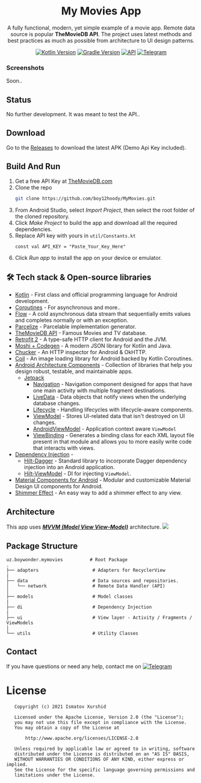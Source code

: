 <h1 align="center">My Movies App</h1>
<p align="center">
A fully functional, modern, yet simple example of a movie app. 
Remote data source is popular <b>TheMovieDB API</b>.
The project uses latest methods and best practices as much as possible from architecture to UI design patterns.
</p>

<p align="center">
  <a href="https://kotlinlang.org/docs/releases.html#release-details"><img alt="Kotlin Version" src="https://img.shields.io/badge/Kotlin-1.5.+-green.svg?style=flat&logo=kotlin"/></a>
  <a href="https://developer.android.com/studio/releases/gradle-plugin#7-0-1"><img alt="Gradle Version" src="https://img.shields.io/badge/Gradle-7.0.1-yellowgreen.svg?style=flat&logo=gradle"/></a>
  <a href="https://android-arsenal.com/api?level=24"><img alt="API" src="https://img.shields.io/badge/API-24%2B-brightgreen.svg?style=flat"/></a>
  <a href="https://t.me/boywonder"><img alt="Telegram" src="https://img.shields.io/badge/Telegram-@BoyWonder-blue.svg?style=flat&logo=telegram"/></a>
</p>

### Screenshots
Soon..

## Status
No further development. It was meant to test the API..

## Download
Go to the [Releases](https://github.com/boy12hoody/MyMovies/releases) to download the latest APK (Demo Api Key included).

## Build And Run

1. Get a free API Key at [TheMovieDB.com](https://developers.themoviedb.org)
2. Clone the repo
   ```sh
   git clone https://github.com/boy12hoody/MyMovies.git
   ```
3. From Android Studio, select *Import Project*, then select the root folder of the cloned repository.
4. Click *Make Project* to build the app and download all the required dependencies.
5. Replace API key with yours in `util/Constants.kt`
   ```JS
   const val API_KEY = "Paste_Your_Key_Here"
   ```
6. Click *Run app* to install the app on your device or emulator.


## 🛠 Tech stack & Open-source libraries
- [Kotlin](https://kotlinlang.org/) - First class and official programming language for Android development.
- [Coroutines](https://kotlinlang.org/docs/reference/coroutines-overview.html) - For asynchronous and more..
- [Flow](https://kotlin.github.io/kotlinx.coroutines/kotlinx-coroutines-core/kotlinx.coroutines.flow/-flow/) - A cold asynchronous data stream that sequentially emits values and completes normally or with an exception.
- [Parcelize](https://developer.android.com/kotlin/parcelize) - Parcelable implementation generator.
- [TheMovieDB API](https://developers.themoviedb.org) - Famous Movies and TV database.
- [Retrofit 2](https://github.com/square/retrofit) - A type-safe HTTP client for Android and the JVM.
- [Moshi + Codegen](https://github.com/square/moshi) - A modern JSON library for Kotlin and Java.
- [Chucker](https://github.com/ChuckerTeam/chucker) - An HTTP inspector for Android & OkHTTP.
- [Coil](https://github.com/coil-kt/coil) - An image loading library for Android backed by Kotlin Coroutines.
- [Android Architecture Components](https://developer.android.com/topic/libraries/architecture) - Collection of libraries that help you design robust, testable, and maintainable apps.
    - [Jetpack](https://developer.android.com/jetpack) 
        - [Navigation](https://developer.android.com/guide/navigation) - Navigation component designed for apps that have one main activity with multiple fragment destinations.
        - [LiveData](https://developer.android.com/topic/libraries/architecture/livedata) - Data objects that notify views when the underlying database changes.
        - [Lifecycle](https://developer.android.com/topic/libraries/architecture/lifecycle) - Handling lifecycles with lifecycle-aware components.
        - [ViewModel](https://developer.android.com/topic/libraries/architecture/viewmodel) - Stores UI-related data that isn't destroyed on UI changes.
        - [AndroidViewModel](https://developer.android.com/reference/kotlin/androidx/lifecycle/AndroidViewModel) - Application context aware `ViewModel`
        - [ViewBinding](https://developer.android.com/topic/libraries/view-binding) - Generates a binding class for each XML layout file present in that module and allows you to more easily write code that interacts with views.
- [Dependency Injection](https://developer.android.com/training/dependency-injection) -
    - [Hilt-Dagger](https://dagger.dev/hilt/) - Standard library to incorporate Dagger dependency injection into an Android application.
    - [Hilt-ViewModel](https://developer.android.com/training/dependency-injection/hilt-jetpack) - DI for injecting `ViewModel`.
- [Material Components for Android](https://material.io/develop/android/docs/getting-started/) - Modular and customizable Material Design UI components for Android.
- [Shimmer Effect](https://facebook.github.io/shimmer-android/) - An easy way to add a shimmer effect to any view.

## Architecture
This app uses [***MVVM (Model View View-Model)***](https://developer.android.com/jetpack/docs/guide#recommended-app-arch) architecture.
![](https://user-images.githubusercontent.com/70273198/128603663-0c51a103-296e-433f-9da0-6a013b82a969.png)

## Package Structure

    uz.boywonder.mymovies          # Root Package
    .
    ├── adapters                    # Adapters for RecyclerView
    |
    ├── data                        # Data sources and repositories.
    │   └── network                 # Remote Data Handler (API)
    │
    ├── models                      # Model classes
    |
    ├── di                          # Dependency Injection
    |
    ├── ui                          # View layer - Activity / Fragments / ViewModels
    │
    └── utils                       # Utility Classes

## Contact
If you have questions or need any help, contact me on
[![Telegram](https://img.shields.io/badge/Telegram-@BoyWonder-blue.svg?style=flat&logo=telegram)](https://t.me/boywonder)

# License
```
   Copyright (c) 2021 Ismatov Xurshid
   
   Licensed under the Apache License, Version 2.0 (the "License");
   you may not use this file except in compliance with the License.
   You may obtain a copy of the License at

       http://www.apache.org/licenses/LICENSE-2.0

   Unless required by applicable law or agreed to in writing, software
   distributed under the License is distributed on an "AS IS" BASIS,
   WITHOUT WARRANTIES OR CONDITIONS OF ANY KIND, either express or implied.
   See the License for the specific language governing permissions and
   limitations under the License.
```
